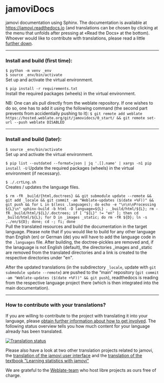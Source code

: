 # jamoviDocs

jamovi documentation using Sphinx. The documentation is available at https://jamovi.readthedocs.io (and translations can be chosen by clicking at the menu that unfolds after pressing at «Read the Docs» at the bottom). Whoever would like to contribute with translations, please read a little [further down](#translate).

-----------

### Install and build (first time):

   `$ python -m venv _env`<br>
   `$ source _env/bin/activate`<br>
   Set up and activate the virtual environment.<br>

   `$ pip install -r requirements.txt`<br>
   Install the required packages (wheels) in the virtual environment.<br>

   NB: One can als pull directly from the weblate repository. If one wishes to do so, one has to add it using the following command (the second part prevents from accidentially pushing to it):
   `$ git remote add weblate https://hosted.weblate.org/git/jamovidocs/0_start/ && git remote set-url --push weblate DISABLED`

-----------

### Install and build (later):

   `$ source _env/bin/activate`<br>
   Set up and activate the virtual environment.<br>
   
   `$ pip list --outdated --format=json | jq '.[].name' | xargs -n1 pip install -U`
   Update the required packages (wheels) in the virtual environment (if necessary).<br>

   `$ ./.crtLng.sh`<br>
   Creates / updates the language files.

   `$ rm -fR _build/{html,doctrees} && git submodule update --remote && git add _locale && git commit -am "Weblate-updates ($(date +%F))" && git push && for L in $(less .languages); do echo -e "\n\n\nProcessing ${L}\n" sphinx-build -b html -D language=${L} . _build/html/${L}; rm -fR _build/html/${L}/.doctrees; if [ "${L}" != "en" ]; then cd _build/html/${L}; for D in _images _static; do rm -fR ${D}; ln -s ../en/${D}; done; cd -; fi; done`<br>
   Pull the translated resources and build the documentation in the target language. Please note that if you would like to build for any other language than English (en) or German (de) you will have to add the language code in the `.languages` file. After building, the doctree-pickles are removed and, if the lanaguage is not English (default), the directories _images and _static are removed from the translated directories and a link is created to the respective directories under "en".<br>

   After the updated translations (in the subdirectory `_locale`, update with `git submodule update --remote`) are pushed to the “main” repository (`git commit -am "Weblate-updates ($(date +%F))" && git push`), readthedocs is reading from the respective language project there (which is then integrated into the main documentation).<br>

-----------

### How to contribute with your translations?<a name="translate"></a>

If you are willing to contribute to the project with translating it into your language, please [obtain further information about how to get involved](https://hosted.weblate.org/engage/jamovidocs/). The following status overview tells you how much content for your language already has been translated.

<a href="https://hosted.weblate.org/engage/jamovidocs/">
<img src="https://hosted.weblate.org/widgets/jamovidocs/-/multi-auto.svg" alt="Translation status" />
</a>

Please also have a look at two other translation projects related to jamovi, the [translation of the jamovi user interface](https://hosted.weblate.org/engage/jamovi/) and the [translation of the textbook "Learning statistics with jamovi"](https://hosted.weblate.org/engage/lsjdocs/)

We are grateful to the [Weblate-team](https://weblate.org/) who host libre projects as ours free of charge.
